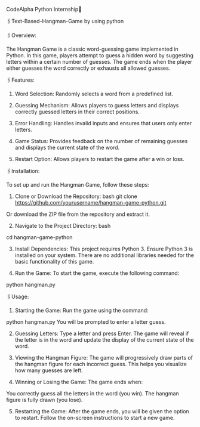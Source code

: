 CodeAlpha Python Internship🔖

🖇️Text-Based-Hangman-Game by using python 

🖇️Overview:

The Hangman Game is a classic word-guessing game implemented in Python. In this game, players attempt to guess a hidden word by suggesting letters within a certain number of guesses. The game ends when the player either guesses the word correctly or exhausts all allowed guesses.

🖇️Features:

1) Word Selection: Randomly selects a word from a predefined list.

2) Guessing Mechanism: Allows players to guess letters and displays correctly guessed letters in their correct positions.

3) Error Handling: Handles invalid inputs and ensures that users only enter letters.

4) Game Status: Provides feedback on the number of remaining guesses and displays the current state of the word.

5) Restart Option: Allows players to restart the game after a win or loss.

🖇️Installation:

To set up and run the Hangman Game, follow these steps:

1) Clone or Download the Repository: bash git clone 
   https://github.com/yourusername/hangman-game-python.git

Or download the ZIP file from the repository and extract it.

2) Navigate to the Project Directory: bash

cd hangman-game-python

3) Install Dependencies: This project requires Python 3. Ensure Python 3 is installed on your system. There are no additional libraries needed for the basic functionality of this game.

4) Run the Game: To start the game, execute the following command:

python hangman.py


🖇️Usage:


1) Starting the Game: Run the game using the command:

python hangman.py
You will be prompted to enter a letter guess.

2) Guessing Letters: Type a letter and press Enter. The game will reveal if the letter is in the word and update the display of the current state of the word.

3) Viewing the Hangman Figure: The game will progressively draw parts of the hangman figure for each incorrect guess. This helps you visualize how many guesses are left.

4) Winning or Losing the Game: The game ends when:

You correctly guess all the letters in the word (you win).
The hangman figure is fully drawn (you lose).

5) Restarting the Game: After the game ends, you will be given the option to restart. Follow the on-screen instructions to start a new game.
